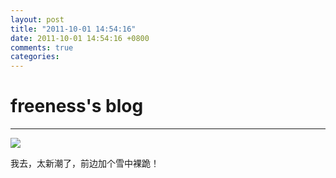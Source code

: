 ```yaml
---
layout: post
title: "2011-10-01 14:54:16"
date: 2011-10-01 14:54:16 +0800
comments: true
categories: 
---
```


# freeness's blog

----------

![](http://okqmqrbgo.bkt.clouddn.com/201110011454161.jpg)

>
我去，太新潮了，前边加个雪中裸跪！